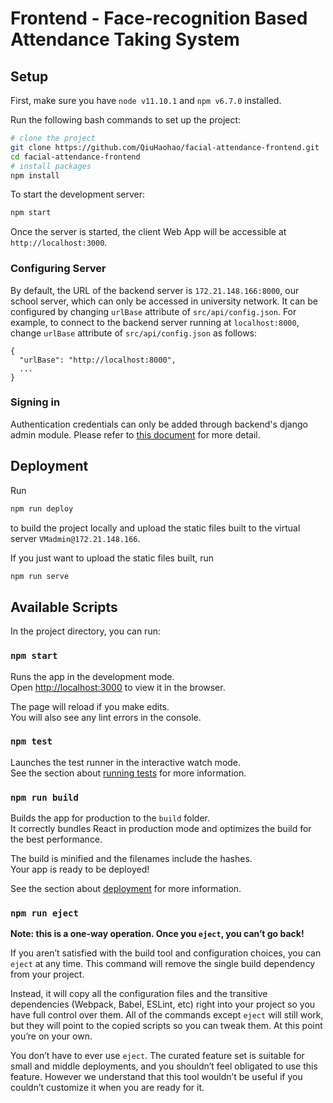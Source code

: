 # Frontend - Face-recognition Based Attendance Taking System 

## Setup
First, make sure you have `node v11.10.1` and `npm v6.7.0` installed.

Run the following bash commands to set up the project:
```sh
# clone the project
git clone https://github.com/QiuHaohao/facial-attendance-frontend.git
cd facial-attendance-frontend
# install packages
npm install
```

To start the development server:

```sh
npm start
```

Once the server is started, the client Web App will be accessible at `http://localhost:3000`.

### Configuring Server
By default, the URL of the backend server is `172.21.148.166:8000`, our school server, which can only be accessed in university network. It can be configured by changing `urlBase` attribute of `src/api/config.json`. For example, to connect to the backend server running at `localhost:8000`, change `urlBase` attribute of `src/api/config.json` as follows:

```
{
  "urlBase": "http://localhost:8000",
  ...
}
```

### Signing in
Authentication credentials can only be added through backend's django admin module. Please refer to [this document](https://github.com/QiuHaohao/facial-attendance-backend/blob/develop/README.md#setup) for more detail.

## Deployment
Run 
```sh
npm run deploy
``` 
to build the project locally and upload the static files built to the virtual server `VMadmin@172.21.148.166`.

If you just want to upload the static files built, run
```sh
npm run serve
```

## Available Scripts

In the project directory, you can run:

### `npm start`

Runs the app in the development mode.<br>
Open [http://localhost:3000](http://localhost:3000) to view it in the browser.

The page will reload if you make edits.<br>
You will also see any lint errors in the console.

### `npm test`

Launches the test runner in the interactive watch mode.<br>
See the section about [running tests](https://facebook.github.io/create-react-app/docs/running-tests) for more information.

### `npm run build`

Builds the app for production to the `build` folder.<br>
It correctly bundles React in production mode and optimizes the build for the best performance.

The build is minified and the filenames include the hashes.<br>
Your app is ready to be deployed!

See the section about [deployment](https://facebook.github.io/create-react-app/docs/deployment) for more information.

### `npm run eject`

**Note: this is a one-way operation. Once you `eject`, you can’t go back!**

If you aren’t satisfied with the build tool and configuration choices, you can `eject` at any time. This command will remove the single build dependency from your project.

Instead, it will copy all the configuration files and the transitive dependencies (Webpack, Babel, ESLint, etc) right into your project so you have full control over them. All of the commands except `eject` will still work, but they will point to the copied scripts so you can tweak them. At this point you’re on your own.

You don’t have to ever use `eject`. The curated feature set is suitable for small and middle deployments, and you shouldn’t feel obligated to use this feature. However we understand that this tool wouldn’t be useful if you couldn’t customize it when you are ready for it.

